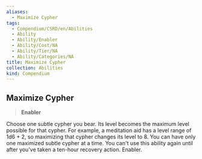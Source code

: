 ```yaml
---
aliases:
  - Maximize Cypher
tags:
  - Compendium/CSRD/en/Abilities
  - Ability
  - Ability/Enabler
  - Ability/Cost/NA
  - Ability/Tier/NA
  - Ability/Categories/NA
title: Maximize Cypher
collection: Abilities
kind: Compendium
---
```

## Maximize Cypher  
>**Enabler**
  
Choose one subtle cypher you bear. Its level becomes the maximum level possible for that cypher. For example, a meditation aid has a level range of 1d6 + 2, so maximizing that cypher changes its level to 8. You can have only one maximized subtle cypher at a time. You can't use this ability again until after you've taken a ten-hour recovery action. Enabler.